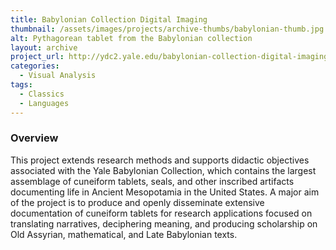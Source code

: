 ```yaml
---
title: Babylonian Collection Digital Imaging
thumbnail: /assets/images/projects/archive-thumbs/babylonian-thumb.jpg
alt: Pythagorean tablet from the Babylonian collection
layout: archive
project_url: http://ydc2.yale.edu/babylonian-collection-digital-imaging-demonstration-project
categories:
  - Visual Analysis
tags:
  - Classics
  - Languages
---
```


### Overview

This project extends research methods and supports didactic objectives associated with the Yale Babylonian Collection, which contains the largest assemblage of cuneiform tablets, seals, and other inscribed artifacts documenting life in Ancient Mesopotamia in the United States. A major aim of the project is to produce and openly disseminate extensive documentation of cuneiform tablets for research applications focused on translating narratives, deciphering meaning, and producing scholarship on Old Assyrian, mathematical, and Late Babylonian texts.